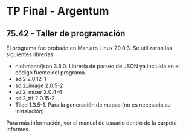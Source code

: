 # TP Final - Argentum

## 75.42 - Taller de programación

El programa fue probado en Manjaro Linux 20.0.3. Se utilizaron las siguientes librerias:

- nlohmann/json 3.8.0. Librería de parseo de JSON ya incluida en el código fuente del programa.
- sdl2 2.0.12-1
- sdl2_image 2.0.5-2
- sdl2_mixer 2.0.4-4
- sdl2_ttf 2.0.15-2
- Tiled 1.3.5-1. Para la generación de mapas (no es necesaria su instalación).

Para más información, ver el manual de usuario dentro de la carpeta informes.